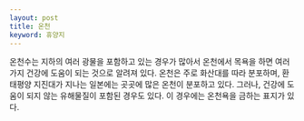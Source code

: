 ```yaml
---
layout: post
title: 온천
keyword: 휴양지
---
```


<p>온천수는 지하의 여러 광물을 포함하고 있는 경우가 많아서 온천에서 목욕을 하면 여러가지 건강에 도움이 되는 것으로 알려져 있다. 온천은 주로 화산대를 따라 분포하며, 환태평양 지진대가 지나는 일본에는 곳곳에 많은 온천이 분포하고 있다. 그러나, 건강에 도움이 되지 않는 유해물질이 포함된 경우도 있다. 이 경우에는 온천욕을 금하는 표지가 있다.</p>